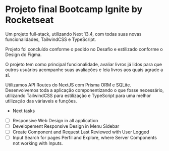 # Projeto final Bootcamp Ignite by Rocketseat

Um projeto full-stack, utilizando Next 13.4, com todas suas novas funcionalidades, TailwindCSS e TypeScript.


Projeto foi concluído conforme o pedido no Desafio e estilizado conforme o Design do Figma.

O projeto tem como principal funcionalidade, avaliar livros já lidos para que outros usuários acompanhe suas avaliações e leia livros aos quais agrade a si.

Utilizamos API Routes do NextJS com Prisma ORM e SQLite.
Desenvolvemos toda a aplicação componentizando o que fosse necessário, utilizando TailwindCSS para estilização e TypeScript para uma melhor utilização das váriaveis e funções.


* Next tasks

- [ ] Responsive Web Design in all application <br />
- [ ] Developement Responsive Design in Menu Sidebar <br />
- [ ] Create Component and Request Last Reviewed with User Logged <br />
- [ ] Input Search for pages Perfil and Explore, where Server Components not working with Inputs. <br />
